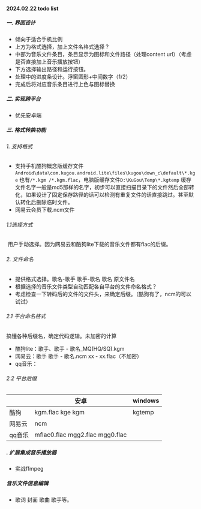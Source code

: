 #### 2024.02.22 todo list

##### 一. 界面设计

* 倾向于适合手机比例
* 上方为格式选择，加上文件名格式选择？
* 中部为音乐文件条目，条目显示为图标和文件路径（处理content url）（考虑是否直接加上音乐播放按钮）
* 下方选择输出路径和运行按钮。
* 处理中的进度条设计。浮窗圆形+中间数字（1/2）
* 完成后将对应音乐条目进行上色与图标替换

##### 二. 实现跨平台

* 优先安卓端



##### 三. 格式转换功能
###### 1. 支持格式
* 支持手机酷狗概念版缓存文件 `Android\data\com.kugou.android.lite\files\kugou\down_c\default\*.kge` 也有`/*.kgm /*.kgm.flac`，电脑版缓存文件`D:\KuGou\Temp\*.kgtemp` 缓存文件名字一般是md5那样的名字，初步可以直接扫描目录下的文件然后全部转化，如果设计了固定保存路径的话可以检测有重复文件的话直接跳过。甚至默认转化后删除临时文件。
* 网易云会员下载.ncm文件

###### 1.1选择方式

​	用户手动选择。因为网易云和酷狗lite下载的音乐文件都有flac的后缀。

###### 2. 文件命名

- 提供格式选择。歌名-歌手 歌手-歌名 歌名 原文件名
- 根据选择的音乐文件类型自动匹配各自平台的文件命名格式？
- 考虑检查一下转码后的文件的文件头，来确定后缀。（酷狗有了，ncm的可以试试）

###### 2.1 平台命名格式

搞懂各种后缀名，确定代码逻辑。未加密的计算

- 酷狗lite：歌手、歌手 - 歌名_MQ(HQ/SQ).kgm
- 网易云：歌手 歌手 - 歌名.ncm xx - xx.flac（不加密）
- qq音乐：

###### 2.2 平台后缀

|        | 安卓                            | windows |
| ------ | ------------------------------- | ------- |
| 酷狗   | kgm.flac kge kgm                | kgtemp  |
| 网易云 | ncm                             |         |
| qq音乐 | mflac0.flac mgg2.flac mgg0.flac |         |



#####  . 扩展集成音乐播放器

* 实战ffmpeg

##### 音乐文件信息编辑

- 歌词 封面 歌曲 歌手等。
